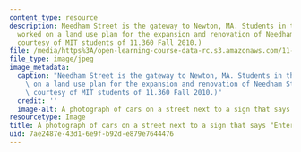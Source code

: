 ```yaml
---
content_type: resource
description: Needham Street is the gateway to Newton, MA. Students in this course
  worked on a land use plan for the expansion and renovation of Needham Street.  (Image
  courtesy of MIT students of 11.360 Fall 2010.)
file: /media/https%3A/open-learning-course-data-rc.s3.amazonaws.com/11-360-community-growth-and-land-use-planning-fall-2010/7ae2487e43d16e9fb92de879e7644476_11-360f10.jpg
file_type: image/jpeg
image_metadata:
  caption: "Needham Street is the gateway to Newton, MA. Students in this course worked\
    \ on a land use plan for the expansion and renovation of Needham Street.\_ (Image\
    \ courtesy of MIT students of 11.360 Fall 2010.)"
  credit: ''
  image-alt: A photograph of cars on a street next to a sign that says "Entering Newton."
resourcetype: Image
title: A photograph of cars on a street next to a sign that says "Entering Newton"
uid: 7ae2487e-43d1-6e9f-b92d-e879e7644476
---
```

